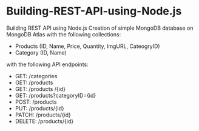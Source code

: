 # Building-REST-API-using-Node.js
Building REST API using Node.js
Creation of simple MongoDB database on MongoDB Atlas with the following collections:
  - Products (ID, Name, Price, Quantity, ImgURL, CateogryID)
  - Category (ID, Name)

with the following API endpoints:

- GET: /categories
- GET: /products
- GET: /products /{id}
- GET: /products?categoryID={id}
- POST: /products
- PUT: /products/{id}
- PATCH: /products/{id}
- DELETE: /products/{id}
